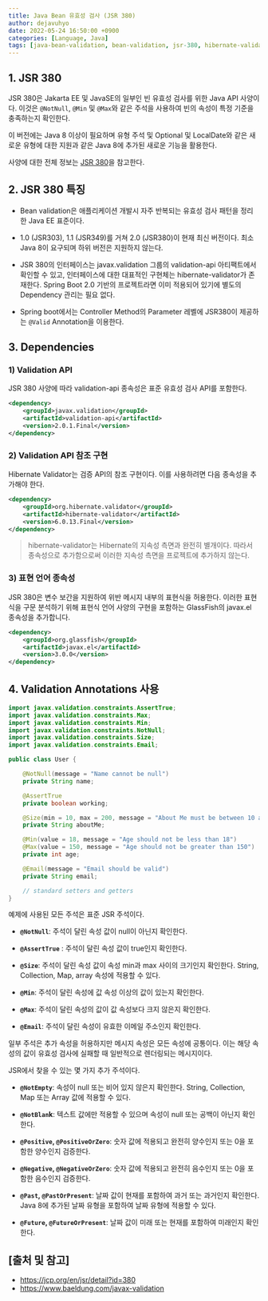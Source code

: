 ```yaml
---
title: Java Bean 유효성 검사 (JSR 380)
author: dejavuhyo
date: 2022-05-24 16:50:00 +0900
categories: [Language, Java]
tags: [java-bean-validation, bean-validation, jsr-380, hibernate-validator, java-bean-유효성-검사, bean-유효성-검사]
---
```


## 1. JSR 380
JSR 380은 Jakarta EE 및 JavaSE의 일부인 빈 유효성 검사를 위한 Java API 사양이다. 이것은 `@NotNull`, `@Min` 및 `@Max`와 같은 주석을 사용하여 빈의 속성이 특정 기준을 충족하는지 확인한다.

이 버전에는 Java 8 이상이 필요하며 유형 주석 및 Optional 및 LocalDate와 같은 새로운 유형에 대한 지원과 같은 Java 8에 추가된 새로운 기능을 활용한다.

사양에 대한 전체 정보는 [JSR 380](https://jcp.org/en/jsr/detail?id=380)을 참고한다.

## 2. JSR 380 특징

* Bean validation은 애플리케이션 개발시 자주 반복되는 유효성 검사 패턴을 정리한 Java EE 표준이다.

* 1.0 (JSR303), 1.1 (JSR349)를 거쳐 2.0 (JSR380)이 현재 최신 버전이다. 최소 Java 8이 요구되며 하위 버전은 지원하지 않는다.

* JSR 380의 인터페이스는 javax.validation 그룹의 validation-api 아티팩트에서 확인할 수 있고, 인터페이스에 대한 대표적인 구현체는 hibernate-validator가 존재한다. Spring Boot 2.0 기반의 프로젝트라면 이미 적용되어 있기에 별도의 Dependency 관리는 필요 없다.

* Spring boot에서는 Controller Method의 Parameter 레벨에 JSR380이 제공하는 `@Valid` Annotation을 이용한다.

## 3. Dependencies

### 1) Validation API
JSR 380 사양에 따라 validation-api 종속성은 표준 유효성 검사 API를 포함한다.

```xml
<dependency>
    <groupId>javax.validation</groupId>
    <artifactId>validation-api</artifactId>
    <version>2.0.1.Final</version>
</dependency>
```

### 2) Validation API 참조 구현
Hibernate Validator는 검증 API의 참조 구현이다. 이를 사용하려면 다음 종속성을 추가해야 한다.

```xml
<dependency>
    <groupId>org.hibernate.validator</groupId>
    <artifactId>hibernate-validator</artifactId>
    <version>6.0.13.Final</version>
</dependency>
```

> hibernate-validator는 Hibernate의 지속성 측면과 완전히 별개이다. 따라서 종속성으로 추가함으로써 이러한 지속성 측면을 프로젝트에 추가하지 않는다.

### 3) 표현 언어 종속성
JSR 380은 변수 보간을 지원하여 위반 메시지 내부의 표현식을 허용한다. 이러한 표현식을 구문 분석하기 위해 표현식 언어 사양의 구현을 포함하는 GlassFish의 javax.el 종속성을 추가합니다.

```xml
<dependency>
    <groupId>org.glassfish</groupId>
    <artifactId>javax.el</artifactId>
    <version>3.0.0</version>
</dependency>
```

## 4. Validation Annotations 사용

```java
import javax.validation.constraints.AssertTrue;
import javax.validation.constraints.Max;
import javax.validation.constraints.Min;
import javax.validation.constraints.NotNull;
import javax.validation.constraints.Size;
import javax.validation.constraints.Email;

public class User {

    @NotNull(message = "Name cannot be null")
    private String name;

    @AssertTrue
    private boolean working;

    @Size(min = 10, max = 200, message = "About Me must be between 10 and 200 characters")
    private String aboutMe;

    @Min(value = 18, message = "Age should not be less than 18")
    @Max(value = 150, message = "Age should not be greater than 150")
    private int age;

    @Email(message = "Email should be valid")
    private String email;

    // standard setters and getters
}
```

예제에 사용된 모든 주석은 표준 JSR 주석이다.

* __`@NotNull`__: 주석이 달린 속성 값이 null이 아닌지 확인한다.

* __`@AssertTrue`__ : 주석이 달린 속성 값이 true인지 확인한다.

* __`@Size`__: 주석이 달린 속성 값이 속성 min과 max 사이의 크기인지 확인한다. String, Collection, Map, array 속성에 적용할 수 있다.

* __`@Min`__: 주석이 달린 속성에 값 속성 이상의 값이 있는지 확인한다.

* __`@Max`__: 주석이 달린 속성의 값이 값 속성보다 크지 않은지 확인한다.

* __`@Email`__: 주석이 달린 속성이 유효한 이메일 주소인지 확인한다.

일부 주석은 추가 속성을 허용하지만 메시지 속성은 모든 속성에 공통이다. 이는 해당 속성의 값이 유효성 검사에 실패할 때 일반적으로 렌더링되는 메시지이다.

JSR에서 찾을 수 있는 몇 가지 추가 주석이다.

* __`@NotEmpty`__: 속성이 null 또는 비어 있지 않은지 확인한다. String, Collection, Map 또는 Array 값에 적용할 수 있다.

* __`@NotBlan`k__: 텍스트 값에만 적용할 수 있으며 속성이 null 또는 공백이 아닌지 확인한다.

* __`@Positive`, `@PositiveOrZero`__: 숫자 값에 적용되고 완전히 양수인지 또는 0을 포함한 양수인지 검증한다.

* __`@Negative`, `@NegativeOrZero`__: 숫자 값에 적용되고 완전히 음수인지 또는 0을 포함한 음수인지 검증한다.

* __`@Past`, `@PastOrPresent`__: 날짜 값이 현재를 포함하여 과거 또는 과거인지 확인한다. Java 8에 추가된 날짜 유형을 포함하여 날짜 유형에 적용할 수 있다.

* __`@Future`, `@FutureOrPresent`__: 날짜 값이 미래 또는 현재를 포함하여 미래인지 확인한다.

## [출처 및 참고]
* <https://jcp.org/en/jsr/detail?id=380>
* <https://www.baeldung.com/javax-validation>
